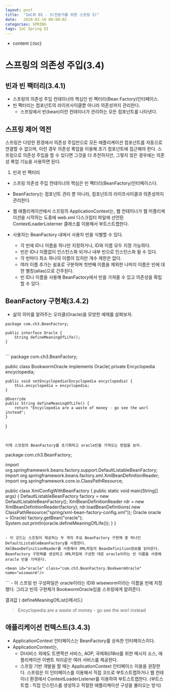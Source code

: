 ```yaml
---
layout: post
title:  "IoC와 DI - 3(전문가를 위한 스프링 5)"
date:   2020-03-16 00:00:02
categories: SPRING
tags: IoC Spring DI
---
```

* content
{:toc}
 
# 스프링의 의존성 주입(3.4) 

## 빈과 빈 팩터리(3.4.1)
- 스프링의 의존성 주입 컨테이너의 핵심인 빈 팩터리(Bean Factory)인터페이스.
- 빈 팩터리는 컴포넌트의 라이프사이클뿐 아니라 의존성까지 관리한다. 
	- 스프링에서 빈(bean)이란 컨테이너가 관리하는 모든 컴포넌트를 나타낸다.

## 스프링 제어 역전

스프링은 다양한 환경에서 의존성 주입만으로 모든 애플리케이션 컴포넌트를 자동으로 연결할 수 없으며, 
이런 경우 의존성 룩업을 이용해 초기 컴포넌트에 접근해야 한다. 
스프링으로 의존성 주입을 할 수 있다면 그것을 더 추천하지만, 그렇지 않은 경우에는 의존성 룩업 기능을 사용하면 된다. 

1. 빈과 빈 팩터리
- 스프링 의존성 주입 컨테이너의 핵심은 빈 팩터리(BeanFactory)인터페이스다. 
- BeanFactory는 컴포넌트 관리 뿐 아니라, 컴포넌트의 라이프사이클과 의존성까지 관리한다. 

- 웹 애플리케이션에서 스프링의 ApplicationContext는, 웹 컨테이너가 웹 어플리케이션을 시작하는 도중에 web.xml 디스크립터 파일에 선언된 ContextLoaderListerner 클래스를 이용해서 부트스트랩한다.

- 사용자는 BeanFactory 내에서 사용자 빈을 식별할 수 있다. 
	- 각 빈에 ID나 이름을 하나만 지정하거나, ID와 이름 모두 지정 가능하다.
	- 빈은 ID나 이름없이 인스턴스화 되거나 내부 빈으로 인스턴스화 될 수 있다. 
	- 각 빈마다 최소 하나의 이름이 있지만 개수 제한은 없다. 
	- 여러 이름 추가는 쉼표로 구분하며 첫번째 이름을 제외한 나머지 이름은 빈에 대한 별칭(alias)으로 간주된다. 
	- 빈 ID나 이름을 사용해 BeanFactory에서 빈을 가져올 수 있고 의존성을 확립할 수 있다. 
	

## BeanFactory 구현체(3.4.2)

- 삶의 의미를 알려주는 오라클(Oracle)을 모방한 예제를 살펴보자. 

```
package com.ch3.BeanFactory;

public interface Oracle {
	String defineMeaningOfLife();
}
```
<br>
```
package com.ch3.BeanFactory;

public class BookwormOracle implements Oracle{
	private Encyclopedia encyclopedia;

	public void setEncyclopedia(Encyclopedia encyclopedia) {
		this.encyclopedia = encyclopedia;
	}

	@Override
	public String defineMeaningOfLife() {
		return "Encyclopedia are a waste of money - go see the worl instead";
	}
}

```


이제 스프링의 BeanFactory를 초기화하고 oracle빈을 가져오는 방법을 보자. 
```
package com.ch3.BeanFactory;

import org.springframework.beans.factory.support.DefaultListableBeanFactory;
import org.springframework.beans.factory.xml.XmlBeanDefinitionReader;
import org.springframework.core.io.ClassPathResource;

public class XmlConfigWithBeanFactory {
	public static void main(String[] args) {
		DefaultListableBeanFactory factory = new DefaultListableBeanFactory();
		XmlBeanDefinitionReader rdr = new XmlBeanDefinitionReader(factory);
		rdr.loadBeanDefinitions(
				new ClassPathResource("spring/xml-bean-factory-config.xml"));
		Oracle oracle = (Oracle) factory.getBean("oracle");
		System.out.println(oracle.defineMeaningOfLife());
	}
}

```

- 이 코드는 스프링이 제공하는 두 개의 주요 BeanFactory 구현체 중 하나인 DefaultListableBeanFactory를 사용한다. 
XmlBeanDefinitionReader를 사용해서 XML파일의 BeanDefinition정보를 읽어온다. BeanFactory 구현체를 생성하고 XML파일에 구성한 대로 oracle이라는 빈 이름을 사용해 oracle 빈을 가져온다. 

```
<?xml version="1.0" encoding="UTF-8"?>
<beans xmlns="http://www.springframework.org/schema/beans"
    xmlns:xsi="http://www.w3.org/2001/XMLSchema-instance"
    xsi:schemaLocation="http://www.springframework.org/schema/beans
        http://www.springframework.org/schema/beans/spring-beans.xsd">

    <bean id="oracle" class="com.ch3.BeanFactory.BookwormOracle" name="wiseworm"/>

</beans>
```
- 이 스프링 빈 구성파일은 oracle이라는 ID와 wiseworm이라는 이름을 빈에 지정했다. 그리고 빈의 구현체가 BookwormOracle임을 스프링에게 알려준다.

결과값 ( defineMeaningOfList()메서드)
>Encyclopedia are a waste of money - go see the worl instead

## 애플리케이션 컨텍스트(3.4.3)
- ApplicationContext 인터페이스는 BeanFactory를 상속한 인터페이스이다. 
- ApplicationContext는, 
	- DI서비스 외에도 트랜잭션 서비스, AOP, 국제화(i18n)를 위한 메시지 소스, 애플리케이션 이벤트 처리같은 여러 서비스를 제공한다.
	- 스프링 기반 개발을 할 때는 ApplicationContext 인터페이스 이용을 권장한다. 스프링은 이 인터페이스를 이용해서 직접 코드로 부트스트랩하거나 웹 컨테이너 환경에서 ContextLoaderListener를 이용하여 부트스트랩한다. 
		(부트스트랩 : 직접 인스턴스를 생성하고 적절한 애플리케이션 구성을 불러오는 방식)